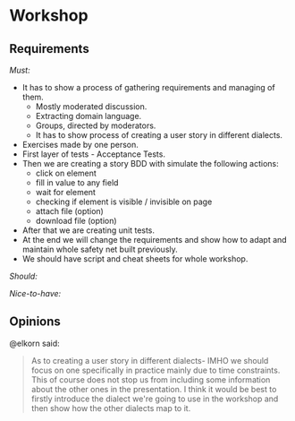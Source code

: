 # Workshop

## Requirements

*Must:*
- It has to show a process of gathering requirements and managing of them.
  - Mostly moderated discussion.
  - Extracting domain language.
  - Groups, directed by moderators.
  - It has to show process of creating a user story in different dialects.
- Exercises made by one person.
- First layer of tests - Acceptance Tests.
- Then we are creating a story BDD with simulate the following actions:
  - click on element
  - fill in value to any field
  - wait for element
  - checking if element is visible / invisible on page
  - attach file (option)
  - download file (option)
- After that we are creating unit tests.
- At the end we will change the requirements and show how to adapt and maintain whole safety net built previously.
- We should have script and cheat sheets for whole workshop.

*Should:*

*Nice-to-have:*

## Opinions

@elkorn said:
> As to creating a user story in different dialects- IMHO we should focus on one specifically in practice mainly due to time constraints. This of course does not stop us from including some information about the other ones in the presentation. I think it would be best to firstly introduce the dialect we're going to use in the workshop and then show how the other dialects map to it.